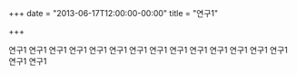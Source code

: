 +++
date = "2013-06-17T12:00:00-00:00"
title = "연구1"

+++

연구1 연구1 연구1 연구1 연구1 연구1 연구1 연구1 연구1 연구1 연구1 연구1 연구1 연구1 연구1 연구1 